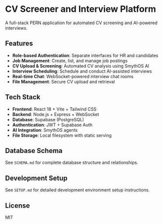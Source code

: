 # CV Screener and Interview Platform

A full-stack PERN application for automated CV screening and AI-powered interviews.

## Features

- **Role-based Authentication**: Separate interfaces for HR and candidates
- **Job Management**: Create, list, and manage job postings
- **CV Upload & Screening**: Automated CV analysis using SmythOS AI
- **Interview Scheduling**: Schedule and conduct AI-assisted interviews
- **Real-time Chat**: WebSocket-powered interview chat rooms
- **File Management**: Secure CV upload and retrieval

## Tech Stack

- **Frontend**: React 18 + Vite + Tailwind CSS
- **Backend**: Node.js + Express + WebSocket
- **Database**: Supabase (PostgreSQL)
- **Authentication**: JWT + Supabase Auth
- **AI Integration**: SmythOS agents
- **File Storage**: Local filesystem with static serving
  

## Database Schema

See `SCHEMA.md` for complete database structure and relationships.

## Development Setup

See `SETUP.md` for detailed development environment setup instructions.

## License

MIT
